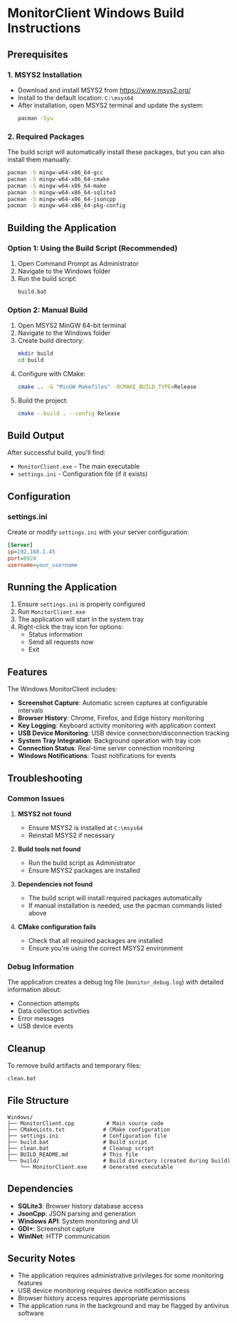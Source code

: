 # MonitorClient Windows Build Instructions

## Prerequisites

### 1. MSYS2 Installation
- Download and install MSYS2 from https://www.msys2.org/
- Install to the default location: `C:\msys64`
- After installation, open MSYS2 terminal and update the system:
  ```bash
  pacman -Syu
  ```

### 2. Required Packages
The build script will automatically install these packages, but you can also install them manually:
```bash
pacman -S mingw-w64-x86_64-gcc
pacman -S mingw-w64-x86_64-cmake
pacman -S mingw-w64-x86_64-make
pacman -S mingw-w64-x86_64-sqlite3
pacman -S mingw-w64-x86_64-jsoncpp
pacman -S mingw-w64-x86_64-pkg-config
```

## Building the Application

### Option 1: Using the Build Script (Recommended)
1. Open Command Prompt as Administrator
2. Navigate to the Windows folder
3. Run the build script:
   ```cmd
   build.bat
   ```

### Option 2: Manual Build
1. Open MSYS2 MinGW 64-bit terminal
2. Navigate to the Windows folder
3. Create build directory:
   ```bash
   mkdir build
   cd build
   ```
4. Configure with CMake:
   ```bash
   cmake .. -G "MinGW Makefiles" -DCMAKE_BUILD_TYPE=Release
   ```
5. Build the project:
   ```bash
   cmake --build . --config Release
   ```

## Build Output

After successful build, you'll find:
- `MonitorClient.exe` - The main executable
- `settings.ini` - Configuration file (if it exists)

## Configuration

### settings.ini
Create or modify `settings.ini` with your server configuration:
```ini
[Server]
ip=192.168.1.45
port=8924
username=your_username
```

## Running the Application

1. Ensure `settings.ini` is properly configured
2. Run `MonitorClient.exe`
3. The application will start in the system tray
4. Right-click the tray icon for options:
   - Status information
   - Send all requests now
   - Exit

## Features

The Windows MonitorClient includes:
- **Screenshot Capture**: Automatic screen captures at configurable intervals
- **Browser History**: Chrome, Firefox, and Edge history monitoring
- **Key Logging**: Keyboard activity monitoring with application context
- **USB Device Monitoring**: USB device connection/disconnection tracking
- **System Tray Integration**: Background operation with tray icon
- **Connection Status**: Real-time server connection monitoring
- **Windows Notifications**: Toast notifications for events

## Troubleshooting

### Common Issues

1. **MSYS2 not found**
   - Ensure MSYS2 is installed at `C:\msys64`
   - Reinstall MSYS2 if necessary

2. **Build tools not found**
   - Run the build script as Administrator
   - Ensure MSYS2 packages are installed

3. **Dependencies not found**
   - The build script will install required packages automatically
   - If manual installation is needed, use the pacman commands listed above

4. **CMake configuration fails**
   - Check that all required packages are installed
   - Ensure you're using the correct MSYS2 environment

### Debug Information

The application creates a debug log file (`monitor_debug.log`) with detailed information about:
- Connection attempts
- Data collection activities
- Error messages
- USB device events

## Cleanup

To remove build artifacts and temporary files:
```cmd
clean.bat
```

## File Structure

```
Windows/
├── MonitorClient.cpp          # Main source code
├── CMakeLists.txt            # CMake configuration
├── settings.ini              # Configuration file
├── build.bat                 # Build script
├── clean.bat                 # Cleanup script
├── BUILD_README.md           # This file
└── build/                    # Build directory (created during build)
    └── MonitorClient.exe     # Generated executable
```

## Dependencies

- **SQLite3**: Browser history database access
- **JsonCpp**: JSON parsing and generation
- **Windows API**: System monitoring and UI
- **GDI+**: Screenshot capture
- **WinINet**: HTTP communication

## Security Notes

- The application requires administrative privileges for some monitoring features
- USB device monitoring requires device notification access
- Browser history access requires appropriate permissions
- The application runs in the background and may be flagged by antivirus software 